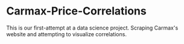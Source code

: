 # Carmax-Price-Correlations
This is our first-attempt at a data science project. Scraping Carmax's website and attempting to visualize correlations.
